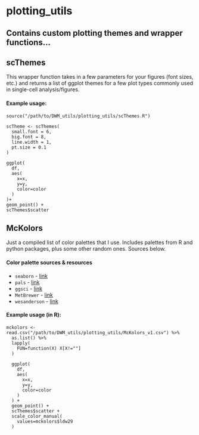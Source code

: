 # plotting_utils
## Contains custom plotting themes and wrapper functions...


## **scThemes**
This wrapper function takes in a few parameters for your figures (font sizes, etc.) and returns a list of ggplot themes for a few plot types commonly used in single-cell analysis/figures.

#### Example usage:
```
source("/path/to/DWM_utils/plotting_utils/scThemes.R")

scTheme <- scThemes(
  small.font = 6,
  big.font = 8,
  line.width = 1,
  pt.size = 0.1
)

ggplot(
  df,
  aes(
    x=x,
    y=y,
    color=color
  )
)+
geom_point() +
scThemes$scatter
```

## **McKolors**
Just a compiled list of color palettes that I use. Includes palettes from R and python packages, plus some other random ones. Sources below.
#### Color palette sources & resources
- `seaborn` - [link](https://seaborn.pydata.org/tutorial/color_palettes.html)
- `pals` - [link](https://cran.r-project.org/web/packages/pals/vignettes/pals_examples.html)
- `ggsci` -  [link](https://cran.r-project.org/web/packages/ggsci/vignettes/ggsci.html)
- `MetBrewer` - [link](https://github.com/BlakeRMills/MetBrewer)
- `wesanderson` - [link](https://github.com/karthik/wesanderson)

#### Example usage (in R):
```
mckolors <- read.csv("/path/to/DWM_utils/plotting_utils/McKolors_v1.csv") %>%
  as.list() %>%
  lapply(
    FUN=function(X) X[X!=""]
  )

  ggplot(
    df,
    aes(
      x=x,
      y=y,
      color=color
    )
  ) +
  geom_point() +
  scThemes$scatter +
  scale_color_manual(
    values=mckolors$ldw29
  )
```
